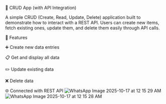 🧩 CRUD App (with API Integration)



A simple CRUD (Create, Read, Update, Delete) application built to demonstrate how to interact with a REST API.
Users can create new items, fetch existing ones, update them, and delete them easily through API calls.

🚀 Features

➕ Create new data entries

📋 Get and display all data

✏️ Update existing data

❌ Delete data

🌐 Connected with REST API
![WhatsApp Image 2025-10-17 at 12 15 29 AM](https://github.com/user-attachments/assets/6113ea3b-5a55-4d2f-bf3f-bfc3b1ff1bb9)
![WhatsApp Image 2025-10-17 at 12 15 28 AM](https://github.com/user-attachments/assets/6375b557-aa29-45cf-a2e8-0ee189f8cef6)
